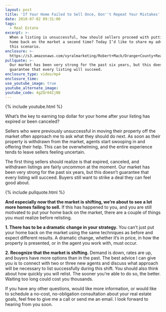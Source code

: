 ```yaml
---
layout: post
title: 'If Your Home Failed to Sell Once, Don''t Repeat Your Mistakes'
date: 2018-07-02 09:31:00
tags:
  - Real Estate
excerpt: >-
  When a listing is unsuccessful, how should sellers proceed with putting their
  home back on the market a second time? Today I’d like to share my advice for
  this scenario.
enclosure: >-
  https://s3.amazonaws.com/vyralmarketing/Robert+Mack/Orange+County+Real+Estate+Agent-+If+Your+Home+Failed+to+Sell+Once%252C+Don%2527t+Repeat+Your+Mistakes.mp4
pullquote: >-
  Our market has been very strong for the past six years, but this doesn’t
  guarantee that every listing will succeed.
enclosure_type: video/mp4
enclosure_time:
use_youtube_image: true
youtube_alternate_image:
youtube_code: 4gZQr04IjN8
---
```


{% include youtube.html %}

What’s the key to earning top dollar for your home after your listing has expired or been canceled?

Sellers who were previously unsuccessful in moving their property off the market often approach me to ask what they should do next. As soon as their property is withdrawn from the market, agents start swooping in and offering their help. This can be overwhelming, and the entire experience tends to leave sellers feeling uncertain.

The first thing sellers should realize is that expired, canceled, and withdrawn listings are fairly uncommon at the moment. Our market has been very strong for the past six years, but this doesn’t guarantee that every listing will succeed. Buyers still want to strike a deal they can feel good about.&nbsp;

{% include pullquote.html %}

**And especially now that the market is shifting, we’re about to see a lot more homes failing to sell.** If this has happened to you, and you are still motivated to put your home back on the market, there are a couple of things you must realize before relisting.

**1\. There has to be a dramatic change in your strategy.** You can’t just put your home back on the market using the same techniques as before and expect different results. A dramatic change, whether it’s in price, in how the property is presented, or in the agent you work with, must occur.

**2\. Recognize that the market is shifting.** Demand is down, rates are up, and buyers have more options than in the past. The best advice I can give you is to connect with two or three new agents and discuss what approach will be necessary to list successfully during this shift. You should also think about how quickly you will relist. The sooner you’re able to do so, the better. Waiting too long could cost you thousands.

If you have any other questions, would like more information, or would like to schedule a no-cost, no-obligation consultation about your real estate goals, feel free to give me a call or send me an email. I look forward to hearing from you soon.